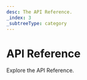 ```yaml
---
desc: The API Reference.
_index: 3
_subtreeType: category
---
```

# API Reference

Explore the API Reference.